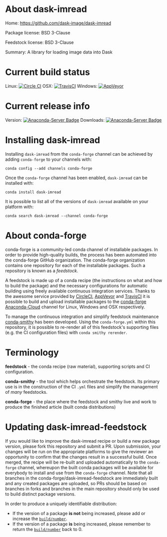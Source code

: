 About dask-imread
=================

Home: https://github.com/dask-image/dask-imread

Package license: BSD 3-Clause

Feedstock license: BSD 3-Clause

Summary: A library for loading image data into Dask



Current build status
====================

Linux: [![Circle CI](https://circleci.com/gh/conda-forge/dask-imread-feedstock.svg?style=shield)](https://circleci.com/gh/conda-forge/dask-imread-feedstock)
OSX: [![TravisCI](https://travis-ci.org/conda-forge/dask-imread-feedstock.svg?branch=master)](https://travis-ci.org/conda-forge/dask-imread-feedstock)
Windows: [![AppVeyor](https://ci.appveyor.com/api/projects/status/github/conda-forge/dask-imread-feedstock?svg=True)](https://ci.appveyor.com/project/conda-forge/dask-imread-feedstock/branch/master)

Current release info
====================
Version: [![Anaconda-Server Badge](https://anaconda.org/conda-forge/dask-imread/badges/version.svg)](https://anaconda.org/conda-forge/dask-imread)
Downloads: [![Anaconda-Server Badge](https://anaconda.org/conda-forge/dask-imread/badges/downloads.svg)](https://anaconda.org/conda-forge/dask-imread)

Installing dask-imread
======================

Installing `dask-imread` from the `conda-forge` channel can be achieved by adding `conda-forge` to your channels with:

```
conda config --add channels conda-forge
```

Once the `conda-forge` channel has been enabled, `dask-imread` can be installed with:

```
conda install dask-imread
```

It is possible to list all of the versions of `dask-imread` available on your platform with:

```
conda search dask-imread --channel conda-forge
```


About conda-forge
=================

conda-forge is a community-led conda channel of installable packages.
In order to provide high-quality builds, the process has been automated into the
conda-forge GitHub organization. The conda-forge organization contains one repository
for each of the installable packages. Such a repository is known as a *feedstock*.

A feedstock is made up of a conda recipe (the instructions on what and how to build
the package) and the necessary configurations for automatic building using freely
available continuous integration services. Thanks to the awesome service provided by
[CircleCI](https://circleci.com/), [AppVeyor](http://www.appveyor.com/)
and [TravisCI](https://travis-ci.org/) it is possible to build and upload installable
packages to the [conda-forge](https://anaconda.org/conda-forge)
[Anaconda-Cloud](http://docs.anaconda.org/) channel for Linux, Windows and OSX respectively.

To manage the continuous integration and simplify feedstock maintenance
[conda-smithy](http://github.com/conda-forge/conda-smithy) has been developed.
Using the ``conda-forge.yml`` within this repository, it is possible to re-render all of
this feedstock's supporting files (e.g. the CI configuration files) with ``conda smithy rerender``.


Terminology
===========

**feedstock** - the conda recipe (raw material), supporting scripts and CI configuration.

**conda-smithy** - the tool which helps orchestrate the feedstock.
                   Its primary use is in the construction of the CI ``.yml`` files
                   and simplify the management of *many* feedstocks.

**conda-forge** - the place where the feedstock and smithy live and work to
                  produce the finished article (built conda distributions)


Updating dask-imread-feedstock
==============================

If you would like to improve the dask-imread recipe or build a new
package version, please fork this repository and submit a PR. Upon submission,
your changes will be run on the appropriate platforms to give the reviewer an
opportunity to confirm that the changes result in a successful build. Once
merged, the recipe will be re-built and uploaded automatically to the
`conda-forge` channel, whereupon the built conda packages will be available for
everybody to install and use from the `conda-forge` channel.
Note that all branches in the conda-forge/dask-imread-feedstock are
immediately built and any created packages are uploaded, so PRs should be based
on branches in forks and branches in the main repository should only be used to
build distinct package versions.

In order to produce a uniquely identifiable distribution:
 * If the version of a package **is not** being increased, please add or increase
   the [``build/number``](http://conda.pydata.org/docs/building/meta-yaml.html#build-number-and-string).
 * If the version of a package **is** being increased, please remember to return
   the [``build/number``](http://conda.pydata.org/docs/building/meta-yaml.html#build-number-and-string)
   back to 0.
